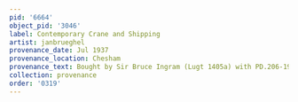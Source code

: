 ```yaml
---
pid: '6664'
object_pid: '3046'
label: Contemporary Crane and Shipping
artist: janbrueghel
provenance_date: Jul 1937
provenance_location: Chesham
provenance_text: Bought by Sir Bruce Ingram (Lugt 1405a) with PD.206-1963
collection: provenance
order: '0319'
---
```

